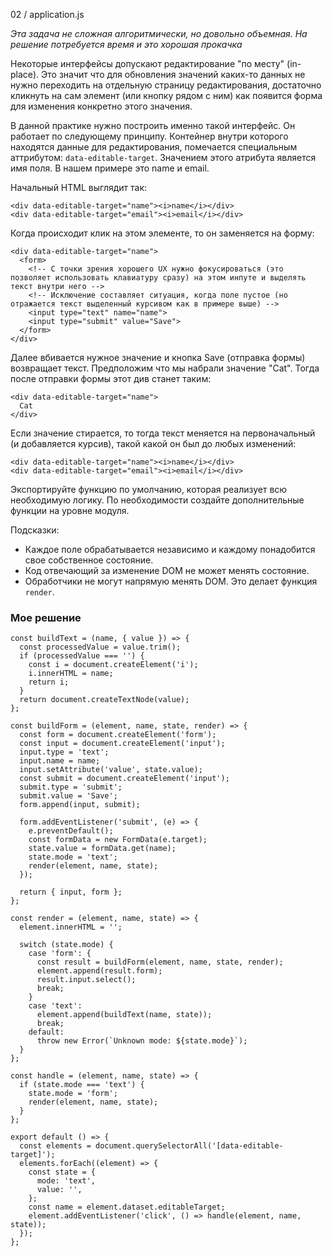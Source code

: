 02 / application.js

*Эта задача не сложная алгоритмически, но довольно объемная. На решение потребуется время и это хорошая прокачка*

Некоторые интерфейсы допускают редактирование "по месту" (in-place). Это значит что для обновления значений каких-то данных не нужно переходить на отдельную страницу редактирования, достаточно кликнуть на сам элемент (или кнопку рядом с ним) как появится форма для изменения конкретно этого значения.

В данной практике нужно построить именно такой интерфейс. Он работает по следующему принципу. Контейнер внутри которого находятся данные для редактирования, помечается специальным аттрибутом: `data-editable-target`. Значением этого атрибута является имя поля. В нашем примере это name и email. 

Начальный HTML выглядит так:
```
<div data-editable-target="name"><i>name</i></div>
<div data-editable-target="email"><i>email</i></div>
```

Когда происходит клик на этом элементе, то он заменяется на форму:
```
<div data-editable-target="name">
  <form>
    <!-- С точки зрения хорошего UX нужно фокусироваться (это позволяет использовать клавиатуру сразу) на этом инпуте и выделять текст внутри него -->
    <!-- Исключение составляет ситуация, когда поле пустое (но отражается текст выделенный курсивом как в примере выше) -->
    <input type="text" name="name">
    <input type="submit" value="Save">
  </form>
</div>
```
Далее вбивается нужное значение и кнопка Save (отправка формы) возвращает текст. Предположим что мы набрали значение "Cat". Тогда после отправки формы этот див станет таким:
```
<div data-editable-target="name">
  Cat
</div>
```

Если значение стирается, то тогда текст меняется на первоначальный (и добавляется курсив), такой какой он был до любых изменений:
```
<div data-editable-target="name"><i>name</i></div>
<div data-editable-target="email"><i>email</i></div>
```

Экспортируйте функцию по умолчанию, которая реализует всю необходимую логику. По необходимости создайте дополнительные функции на уровне модуля.

Подсказки:

- Каждое поле обрабатывается независимо и каждому понадобится свое собственное состояние.
- Код отвечающий за изменение DOM не может менять состояние.
- Обработчики не могут напрямую менять DOM. Это делает функция `render`.

### Мое решение
```
const buildText = (name, { value }) => {
  const processedValue = value.trim();
  if (processedValue === '') {
    const i = document.createElement('i');
    i.innerHTML = name;
    return i;
  }
  return document.createTextNode(value);
};

const buildForm = (element, name, state, render) => {
  const form = document.createElement('form');
  const input = document.createElement('input');
  input.type = 'text';
  input.name = name;
  input.setAttribute('value', state.value);
  const submit = document.createElement('input');
  submit.type = 'submit';
  submit.value = 'Save';
  form.append(input, submit);

  form.addEventListener('submit', (e) => {
    e.preventDefault();
    const formData = new FormData(e.target);
    state.value = formData.get(name);
    state.mode = 'text';
    render(element, name, state);
  });

  return { input, form };
};

const render = (element, name, state) => {
  element.innerHTML = '';

  switch (state.mode) {
    case 'form': {
      const result = buildForm(element, name, state, render);
      element.append(result.form);
      result.input.select();
      break;
    }
    case 'text':
      element.append(buildText(name, state));
      break;
    default:
      throw new Error(`Unknown mode: ${state.mode}`);
  }
};

const handle = (element, name, state) => {
  if (state.mode === 'text') {
    state.mode = 'form';
    render(element, name, state);
  }
};

export default () => {
  const elements = document.querySelectorAll('[data-editable-target]');
  elements.forEach((element) => {
    const state = {
      mode: 'text',
      value: '',
    };
    const name = element.dataset.editableTarget;
    element.addEventListener('click', () => handle(element, name, state));
  });
};
```